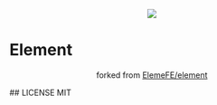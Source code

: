 <p align="center">
  <img src="https://cdn.rawgit.com/ElemeFE/element/dev/element_logo.svg">
</p>

# Element
<p align="center">
forked from <a href="https://github.com/ElemeFE/element" >
ElemeFE/element
</a>
</p>
## LICENSE
MIT
